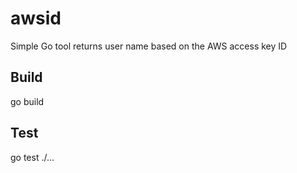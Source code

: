 # awsid
Simple Go tool returns user name based on the AWS access key ID

## Build

  go build

## Test

  go test ./...
